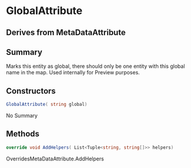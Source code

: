 # GlobalAttribute

## Derives from MetaDataAttribute

## Summary

Marks this entity as global, there should only be one entity with this global name in the map.
Used internally for Preview purposes.
## Constructors

```c#
GlobalAttribute( string global) 
```
No Summary
## Methods

```c#
override void AddHelpers( List<Tuple<string, string[]>> helpers) 
```
OverridesMetaDataAttribute.AddHelpers
